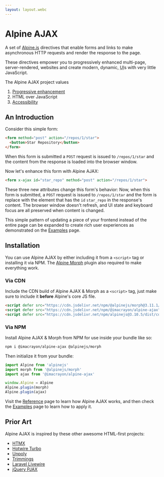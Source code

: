 ```yaml
---
layout: layout.webc
---
```


# Alpine AJAX

A set of [Alpine.js](https://alpinejs.dev) directives that enable forms and links to make asynchronous HTTP requests and render the response to the page.

These directives empower you to progressively enhanced multi-page, server-rendered, websites and create modern, dynamic, <abbr title="User Interface">UI</abbr>s with very little JavaScript.

The Alpine AJAX project values
  1. [Progressive enhancement](https://developer.mozilla.org/en-US/docs/Glossary/Progressive_Enhancement)
  2. HTML over JavaScript
  3. [Accessibility](https://www.w3.org/WAI/ARIA/apg/)

## An Introduction

Consider this simple form:

```html
<form method="post" action="/repos/1/star">
  <button>Star Repository</button>
</form>
```

When this form is submitted a `POST` request is issued to `/repos/1/star` and the content from the response is loaded into the browser window.

Now let's enhance this form with Alpine AJAX:

```html
<form x-ajax id="star_repo" method="post" action="/repos/1/star">
```

These three new attributes change this form's behavior: Now, when this form is submitted, a `POST` request is issued to `/repos/1/star` and the form is replace with the element that has the `id` `star_repo` in the response's content. The browser window doesn't refresh, and UI state and keyboard focus are all preserved when content is changed.

This simple pattern of updating a piece of your frontend instead of the entire page can be expanded to create rich user experiences as demonstrated on the [Examples](/examples) page.

## Installation

You can use Alpine AJAX by either including it from a `<script>` tag or installing it via NPM. The [Alpine Morph](https://alpinejs.dev/plugins/morph) plugin also required to make everything work.

### Via CDN

Include the CDN build of Alpine AJAX & Morph as a `<script>` tag, just make sure to include it **before** Alpine's core JS file.

```html
<script defer src="https://cdn.jsdelivr.net/npm/@alpinejs/morph@3.11.1/dist/cdn.min.js"></script>
<script defer src="https://cdn.jsdelivr.net/npm/@imacrayon/alpine-ajax"></script>
<script defer src="https://cdn.jsdelivr.net/npm/alpinejs@3.10.5/dist/cdn.min.js"></script>
```

### Via NPM

Install Alpine AJAX & Morph from NPM for use inside your bundle like so:

```bash
npm i @imacrayon/alpine-ajax @alpinejs/morph
```

Then initialize it from your bundle:

```js
import Alpine from 'alpinejs'
import morph from '@alpinejs/morph'
import ajax from '@imacrayon/alpine-ajax'

window.Alpine = Alpine
Alpine.plugin(morph)
Alpine.plugin(ajax)
```

Visit the [Reference](/reference) page to learn how Alpine AJAX works, and then check the [Examples](/examples) page to learn how to apply it.

## Prior Art

Alpine AJAX is inspired by these other awesome HTML-first projects:

* [HTMX](https://htmx.org)
* [Hotwire Turbo](https://turbo.hotwired.dev)
* [Unpoly](https://unpoly.com)
* [Trimmings](https://postlight.github.io/trimmings)
* [Laravel Livewire](https://laravel-livewire.com)
* [jQuery PJAX](https://pjax.herokuapp.com)
